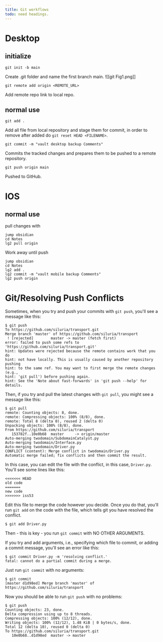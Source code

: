 ```yaml
---
title: Git workflows
todo: need headings.
---
```

# Desktop
## initialize
```shell
git init -b main
```
Create .git folder and name the first branch main.
![[git Fig1.png]]
```shell
git remote add origin <REMOTE_URL>
```
Add remote repo link to local repo.
## normal use
```shell
git add .
```
Add all file from local repository and stage them for commit, in order to remove after added do ```git reset HEAD <FILENAME>```.
```shell
git commit -m "vault desktop backup Comments"
```
Commits the tracked changes and prepares them to be pushed to a remote repository.
```shell
git push origin main
```
Pushed to GitHub.

# IOS
## normal use
pull changes with
```shell
jump obsidian
cd Notes
lg2 pull origin
```
Work away until push
```shell
jump obsidian
cd Notes
lg2 add .
lg2 commit -m "vault mobile backup Comments"
lg2 push origin
```

# Git/Resolving Push Conflicts
Sometimes, when you try and push your commits with `git push`, you'll see a message like this:
```
$ git push
To https://github.com/siluria/transport.git
Merge branch 'master' of https://github.com/siluria/transport
 ! [rejected]        master -> master (fetch first)
error: failed to push some refs to 'https://github.com/siluria/transport.git'
hint: Updates were rejected because the remote contains work that you do
hint: not have locally. This is usually caused by another repository pushing
hint: to the same ref. You may want to first merge the remote changes (e.g.,
hint: 'git pull') before pushing again.
hint: See the 'Note about fast-forwards' in 'git push --help' for details.
```

Then, if you try and pull the latest changes with `git pull`, you might see a message like this:
```
$ git pull
remote: Counting objects: 8, done.
remote: Compressing objects: 100% (8/8), done.
remote: Total 8 (delta 0), reused 2 (delta 0)
Unpacking objects: 100% (8/8), done.
From https://github.com/siluria/transport
   153782f..10e0b68  master     -> origin/master
Auto-merging twodomain/SubdomainCatalyst.py
Auto-merging twodomain/Interface.py
Auto-merging twodomain/Driver.py
CONFLICT (content): Merge conflict in twodomain/Driver.py
Automatic merge failed; fix conflicts and then commit the result.
```

In this case, you can edit the file with the conflict, in this case, `Driver.py`. You'll see some lines like this:
```
<<<<<<< HEAD
old code
=======
new code
>>>>>>> iss53
```

Edit this file to merge the code however you decide. Once you do that, you'll run `git add` on the code with the file, which tells git you have resolved the conflict.
```
$ git add Driver.py
```

Then - this is key - you run `git commit` with NO OTHER ARGUMENTS.

If you try and add arguments, i.e., specifying which file to commit, or adding a commit message, you'll see an error like this:
```
$ git commit Driver.py -m 'resolving conflict.'
fatal: cannot do a partial commit during a merge.
```

Just run `git commit` with no arguments:
```
$ git commit
[master d1d98ed] Merge branch 'master' of https://github.com/siluria/transport
```

Now you should be able to run `git push` with no problems:
```
$ git push
Counting objects: 23, done.
Delta compression using up to 8 threads.
Compressing objects: 100% (12/12), done.
Writing objects: 100% (12/12), 1.48 KiB | 0 bytes/s, done.
Total 12 (delta 10), reused 0 (delta 0)
To https://github.com/siluria/transport.git
   10e0b68..d1d98ed  master -> master
```
